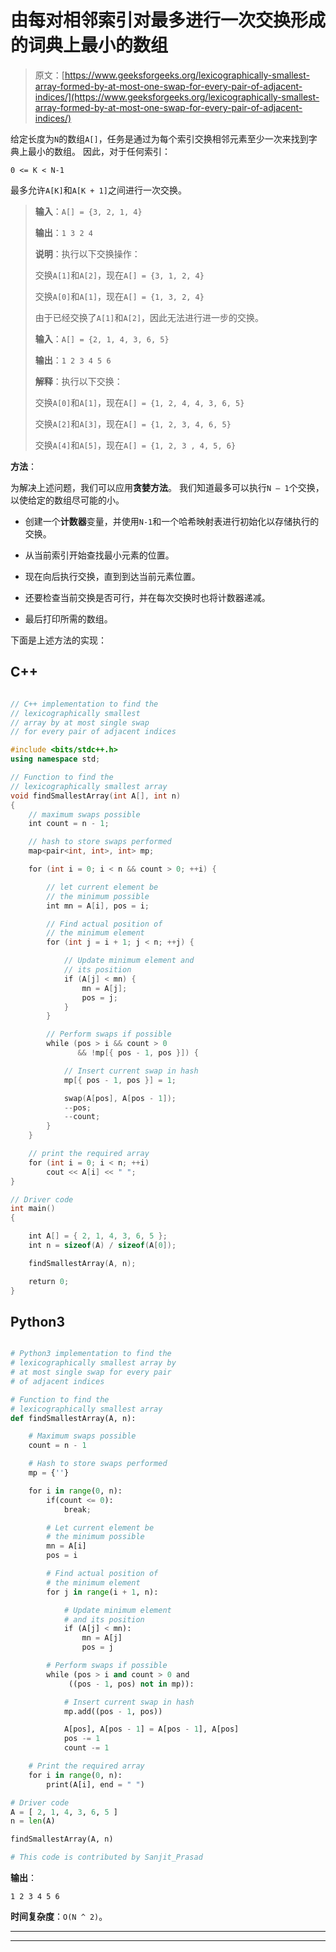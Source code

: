 # 由每对相邻索引对最多进行一次交换形成的词典上最小的数组

> 原文：[https://www.geeksforgeeks.org/lexicographically-smallest-array-formed-by-at-most-one-swap-for-every-pair-of-adjacent-indices/](https://www.geeksforgeeks.org/lexicographically-smallest-array-formed-by-at-most-one-swap-for-every-pair-of-adjacent-indices/)

给定长度为`N`的数组`A[]`，任务是通过为每个索引交换相邻元素至少一次来找到字典上最小的数组。 因此，对于任何索引：

`0 <= K < N-1`

最多允许`A[K]`和`A[K + 1]`之间进行一次交换。


> **输入**：`A[] = {3, 2, 1, 4}`
>
> **输出**：`1 3 2 4`
>
> **说明**：执行以下交换操作：
>
> 交换`A[1]`和`A[2]`，现在`A[] = {3, 1, 2, 4}`
>
> 交换`A[0]`和`A[1]`，现在`A[] = {1, 3, 2, 4}`
>
> 由于已经交换了`A[1]`和`A[2]`，因此无法进行进一步的交换。
>
> **输入**：`A[] = {2, 1, 4, 3, 6, 5}`
>
> **输出**：`1 2 3 4 5 6`
>
> **解释**：执行以下交换：
>
> 交换`A[0]`和`A[1]`，现在`A[] = {1, 2, 4, 4, 3, 6, 5}`
>
> 交换`A[2]`和`A[3]`，现在`A[] = {1, 2, 3, 4, 6, 5}`
>
> 交换`A[4]`和`A[5]`，现在`A[] = {1, 2, 3 , 4, 5, 6}`

**方法**：

为解决上述问题，我们可以应用**贪婪方法**。 我们知道最多可以执行`N – 1`个交换，以使给定的数组尽可能的小。

*   创建一个**计数器**变量，并使用`N-1`和一个哈希映射表进行初始化以存储执行的交换。

*   从当前索引开始查找最小元素的位置。

*   现在向后执行交换，直到到达当前元素位置。

*   还要检查当前交换是否可行，并在每次交换时也将计数器递减。

*   最后打印所需的数组。

下面是上述方法的实现：

## C++

```cpp

// C++ implementation to find the 
// lexicographically smallest 
// array by at most single swap 
// for every pair of adjacent indices 

#include <bits/stdc++.h> 
using namespace std; 

// Function to find the 
// lexicographically smallest array 
void findSmallestArray(int A[], int n) 
{ 
    // maximum swaps possible 
    int count = n - 1; 

    // hash to store swaps performed 
    map<pair<int, int>, int> mp; 

    for (int i = 0; i < n && count > 0; ++i) { 

        // let current element be 
        // the minimum possible 
        int mn = A[i], pos = i; 

        // Find actual position of 
        // the minimum element 
        for (int j = i + 1; j < n; ++j) { 

            // Update minimum element and 
            // its position 
            if (A[j] < mn) { 
                mn = A[j]; 
                pos = j; 
            } 
        } 

        // Perform swaps if possible 
        while (pos > i && count > 0 
               && !mp[{ pos - 1, pos }]) { 

            // Insert current swap in hash 
            mp[{ pos - 1, pos }] = 1; 

            swap(A[pos], A[pos - 1]); 
            --pos; 
            --count; 
        } 
    } 

    // print the required array 
    for (int i = 0; i < n; ++i) 
        cout << A[i] << " "; 
} 

// Driver code 
int main() 
{ 

    int A[] = { 2, 1, 4, 3, 6, 5 }; 
    int n = sizeof(A) / sizeof(A[0]); 

    findSmallestArray(A, n); 

    return 0; 
} 

```

## Python3

```py

# Python3 implementation to find the 
# lexicographically smallest array by 
# at most single swap for every pair 
# of adjacent indices 

# Function to find the 
# lexicographically smallest array 
def findSmallestArray(A, n): 

    # Maximum swaps possible 
    count = n - 1

    # Hash to store swaps performed 
    mp = {''} 

    for i in range(0, n): 
        if(count <= 0): 
            break; 

        # Let current element be 
        # the minimum possible 
        mn = A[i] 
        pos = i 

        # Find actual position of 
        # the minimum element 
        for j in range(i + 1, n): 

            # Update minimum element  
            # and its position 
            if (A[j] < mn): 
                mn = A[j] 
                pos = j 

        # Perform swaps if possible 
        while (pos > i and count > 0 and 
             ((pos - 1, pos) not in mp)): 

            # Insert current swap in hash 
            mp.add((pos - 1, pos)) 

            A[pos], A[pos - 1] = A[pos - 1], A[pos] 
            pos -= 1
            count -= 1

    # Print the required array 
    for i in range(0, n): 
        print(A[i], end = " ") 

# Driver code 
A = [ 2, 1, 4, 3, 6, 5 ] 
n = len(A) 

findSmallestArray(A, n) 

# This code is contributed by Sanjit_Prasad 

```

**输出**： 

```
1 2 3 4 5 6

```

**时间复杂度**：`O(N ^ 2)`。



* * *

* * *



